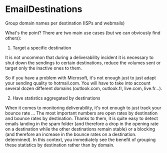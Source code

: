 # EmailDestinations
Group domain names per destination (ISPs and webmails)

What's the point?
There are two main use cases (but we can obviously find others):

1. Target a specific destination

It is not uncommon that during a deliverability incident it is necessary to shut down the sendings to certain destinations, reduce the volumes sent or target only the inactive ones to them.

So if you have a problem with Microsoft, it's not enough just to just adapt your sending quality to hotmail.com. You will have to take into account several dozen different domains (outlook.com, outlook.fr, live.com, live.fr…).

2. Have statistics aggregated by destinations

When it comes to monitoring deliverability, it's not enough to just track your bounce rate ... The most important numbers are open rates by destination and bounce rates by destination. Thanks to them, it is quite easy to detect emails landing in the spam folder (and therefore a drop in the opening rate on a destination while the other destinations remain stable) or a blocking (and therefore an increase in the bounce rates on a destination. determined). In this context, you immediately see the benefit of grouping these statistics by destination rather than by domain.
